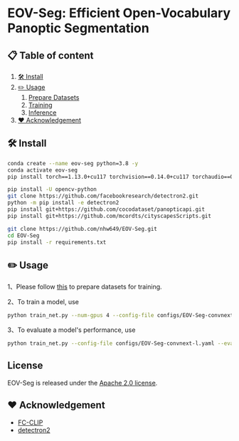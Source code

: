 # EOV-Seg: Efficient Open-Vocabulary Panoptic Segmentation
## 📋 Table of content
1. [🛠️ Install](#1)
2. [✏️ Usage](#2)
   1. [Prepare Datasets](https://github.com/bytedance/fc-clip/blob/main/datasets/README.md)
   2. [Training](#2)
   3. [Inference](#2)
3. [❤️ Acknowledgement](#3)


## 🛠️ Install <a name="1"></a> 
```bash
conda create --name eov-seg python=3.8 -y
conda activate eov-seg
pip install torch==1.13.0+cu117 torchvision==0.14.0+cu117 torchaudio==0.13.0 --extra-index-url https://download.pytorch.org/whl/cu117

pip install -U opencv-python
git clone https://github.com/facebookresearch/detectron2.git
python -m pip install -e detectron2
pip install git+https://github.com/cocodataset/panopticapi.git
pip install git+https://github.com/mcordts/cityscapesScripts.git

git clone https://github.com/nhw649/EOV-Seg.git
cd EOV-Seg
pip install -r requirements.txt
```

## ✏️ Usage <a name="2"></a> 
1、Please follow [this](https://github.com/bytedance/fc-clip/blob/main/datasets/README.md) to prepare datasets for training.

2、To train a model, use

```bash
python train_net.py --num-gpus 4 --config-file configs/EOV-Seg-convnext-l.yaml
```

3、To evaluate a model's performance, use

```bash
python train_net.py --config-file configs/EOV-Seg-convnext-l.yaml --eval-only MODEL.WEIGHTS /path/to/checkpoint_file
```

## License

EOV-Seg is released under the [Apache 2.0 license](LICENSE).

## ❤️ Acknowledgement <a name="3"></a> 
-   [FC-CLIP](https://github.com/bytedance/fc-clip)
-   [detectron2](https://github.com/facebookresearch/detectron2)
